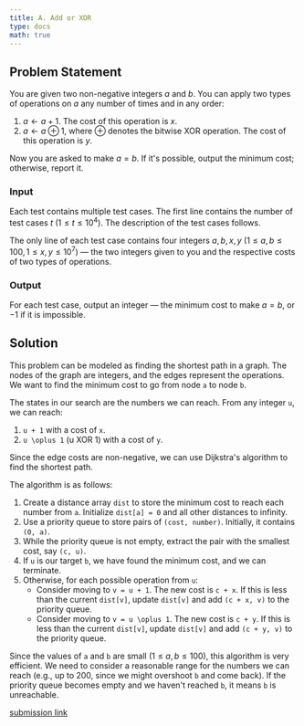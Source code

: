 ```yaml
---
title: A. Add or XOR
type: docs
math: true
---
```


## Problem Statement

You are given two non-negative integers $a$ and $b$. You can apply two types of operations on $a$ any number of times and in any order:

1. $a \leftarrow a + 1$. The cost of this operation is $x$.
2. $a \leftarrow a \oplus 1$, where $\oplus$ denotes the bitwise XOR operation. The cost of this operation is $y$.

Now you are asked to make $a = b$. If it's possible, output the minimum cost; otherwise, report it.

### Input

Each test contains multiple test cases. The first line contains the number of test cases $t$ ($1 \leq t \leq 10^4$). The description of the test cases follows.

The only line of each test case contains four integers $a, b, x, y$ ($1 \leq a, b \leq 100, 1 \leq x, y \leq 10^7$) — the two integers given to you and the respective costs of two types of operations.

### Output

For each test case, output an integer — the minimum cost to make $a = b$, or $-1$ if it is impossible.

## Solution

This problem can be modeled as finding the shortest path in a graph. The nodes of the graph are integers, and the edges represent the operations. We want to find the minimum cost to go from node `a` to node `b`.

The states in our search are the numbers we can reach. From any integer `u`, we can reach:
1.  `u + 1` with a cost of `x`.
2.  `u \oplus 1` (u XOR 1) with a cost of `y`.

Since the edge costs are non-negative, we can use Dijkstra's algorithm to find the shortest path.

The algorithm is as follows:
1.  Create a distance array `dist` to store the minimum cost to reach each number from `a`. Initialize `dist[a] = 0` and all other distances to infinity.
2.  Use a priority queue to store pairs of `(cost, number)`. Initially, it contains `(0, a)`.
3.  While the priority queue is not empty, extract the pair with the smallest cost, say `(c, u)`.
4.  If `u` is our target `b`, we have found the minimum cost, and we can terminate.
5.  Otherwise, for each possible operation from `u`:
    -   Consider moving to `v = u + 1`. The new cost is `c + x`. If this is less than the current `dist[v]`, update `dist[v]` and add `(c + x, v)` to the priority queue.
    -   Consider moving to `v = u \oplus 1`. The new cost is `c + y`. If this is less than the current `dist[v]`, update `dist[v]` and add `(c + y, v)` to the priority queue.

Since the values of `a` and `b` are small ($1 \leq a, b \leq 100$), this algorithm is very efficient. We need to consider a reasonable range for the numbers we can reach (e.g., up to 200, since we might overshoot `b` and come back). If the priority queue becomes empty and we haven't reached `b`, it means `b` is unreachable.

[submission link](https://codeforces.com/contest/2119/submission/327542396)
